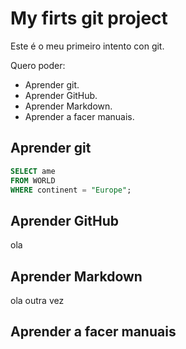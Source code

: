 # My firts git project

Este é o meu primeiro intento con git.

Quero poder:

- Aprender git.
- Aprender GitHub.
- Aprender Markdown.
- Aprender a facer manuais.

## Aprender git


```sql
SELECT ame
FROM WORLD
WHERE continent = "Europe";
```

## Aprender GitHub

ola

## Aprender Markdown


ola outra vez
## Aprender a facer manuais
